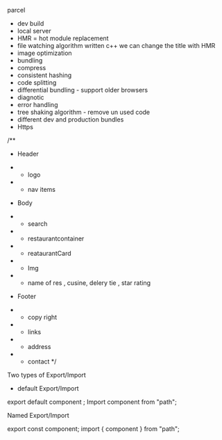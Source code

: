 parcel
- dev build 
- local server 
- HMR = hot module replacement 
- file watching algorithm written c++
 we can change the title with HMR
- image optimization 
- bundling 
- compress
- consistent hashing 
- code splitting 
- differential bundling - support older browsers 
- diagnotic
- error handling 
- tree shaking algorithm - remove un used code
- different dev and production bundles
- Https



/**
* Header 
* - logo
* - nav items 
* Body
* - search 
* - restaurantcontainer
* - reataurantCard 
* - Img
* - name of res , cusine, delery tie , star rating 

* Footer 
* - copy right
* - links 
* - address
* - contact 
*/

Two types of Export/Import 

- default Export/Import 

export default component ;
Import component from "path";

Named Export/Import 
 
export const component;
import { component } from "path";



